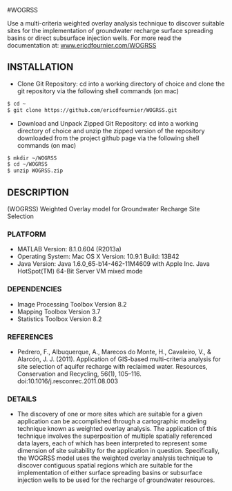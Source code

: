 #WOGRSS

Use a multi-criteria weighted overlay analysis technique to discover suitable sites for the implementation of groundwater recharge surface spreading basins or direct subsurface injection wells. 
For more read the documentation at: www.ericdfournier.com/WOGRSS

## INSTALLATION

- Clone Git Repository: cd into a working directory of choice and clone the git repository via the following shell commands (on mac)

````bash
$ cd ~
$ git clone https://github.com/ericdfournier/WOGRSS.git
````

- Download and Unpack Zipped Git Repository: cd into a working directory of choice and unzip the zipped version of the repository downloaded from the project github page via the following shell commands (on mac)

````bash
$ mkdir ~/WOGRSS
$ cd ~/WOGRSS
$ unzip WOGRSS.zip
````

## DESCRIPTION

(WOGRSS) Weighted Overlay model for Groundwater Recharge Site Selection

### PLATFORM

- MATLAB Version: 8.1.0.604 (R2013a)
- Operating System: Mac OS X  Version: 10.9.1 Build: 13B42 
- Java Version: Java 1.6.0_65-b14-462-11M4609 with Apple Inc. Java HotSpot(TM) 64-Bit Server VM mixed mode

### DEPENDENCIES

- Image Processing Toolbox                              Version 8.2
- Mapping Toolbox                                       Version 3.7
- Statistics Toolbox                                    Version 8.2

### REFERENCES

- Pedrero, F., Albuquerque, A., Marecos do Monte, H., Cavaleiro, V., & Alarcón, J. J. (2011). Application of GIS-based multi-criteria analysis for site selection of aquifer recharge with reclaimed water. Resources, Conservation and Recycling, 56(1), 105–116. doi:10.1016/j.resconrec.2011.08.003

### DETAILS

- The discovery of one or more sites which are suitable for a given application can be accomplished through a cartographic modeling technique known as weighted overlay analysis. The application of this technique involves the  superposition of multiple spatially referenced data layers, each of which has been interpreted to represent some dimension of site suitability for the application in question. Specifically, the WOGRSS model uses the weighted overlay analysis technique to discover contiguous spatial regions which are suitable for the implementation of either surface spreading basins or subsurface injection wells to be used for the recharge of groundwater resources. 